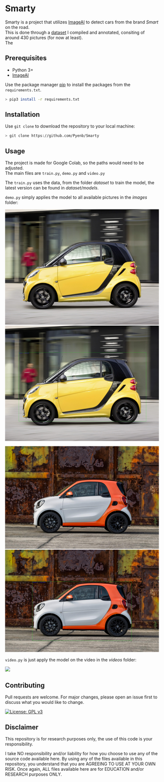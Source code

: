 # Smarty

Smarty is a project that utilizes [ImageAI](https://github.com/OlafenwaMoses/ImageAI) to detect cars from the brand *Smart* on the road.\
This is done through a [dataset](https://app.roboflow.com/anon-vqjqq/smarty) I compiled and annotated, consiting of around 430 pictures (for now at least).\
The 

## Prerequisites

- Python 3+
- [ImageAI](https://github.com/OlafenwaMoses/ImageAI) 

Use the package manager [pip](https://pip.pypa.io/en/stable/) to install the packages from the `requirements.txt`.

```bash
> pip3 install -r requirements.txt
```

## Installation

Use `git clone` to download the repository to your local machine:

```bash
> git clone https://github.com/Pyenb/Smarty
```

## Usage

The project is made for Google Colab, so the paths would need to be adjusted.\
The main files are `train.py`, `demo.py` and `video.py`

The `train.py` uses the data, from the folder *dataset* to train the model, the latest version can be found in *dataset/models*.

`demo.py` simply applies the model to all available pictures in the *images* folder:

![undetected](images/1.jpg?raw=true "Title")
![detect](images/1.jpg_detected.jpg?raw=true "Title")

![undetected](images/2.jpg?raw=true "Title")
![detect](images/2.jpg_detected.jpg?raw=true "Title")

`video.py` is just apply the model on the video in the *videos* folder:

![](https://github.com/Pyenb/Smarty/blob/master/videos/smart_detected.gif)

## Contributing
Pull requests are welcome. For major changes, please open an issue first to discuss what you would like to change.

[![License: GPL v3](https://img.shields.io/badge/License-GPLv3-blue.svg)](https://www.gnu.org/licenses/gpl-3.0)

## Disclaimer
This repository is for research purposes only, the use of this code is your responsibility.

I take NO responsibility and/or liability for how you choose to use any of the source code available here. By using any of the files available in this repository, you understand that you are AGREEING TO USE AT YOUR OWN RISK. Once again, ALL files available here are for EDUCATION and/or RESEARCH purposes ONLY.
